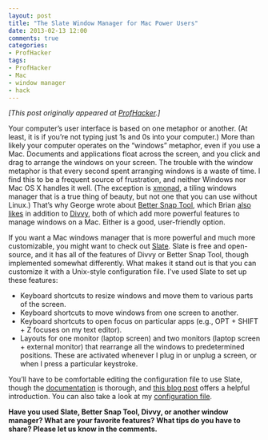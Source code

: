 ```yaml
---
layout: post
title: "The Slate Window Manager for Mac Power Users"
date: 2013-02-13 12:00
comments: true
categories: 
- ProfHacker
tags: 
- ProfHacker
- Mac
- window manager
- hack
---
```


*[This post originally appeared at [ProfHacker][].]*

Your computer’s user interface is based on one metaphor or another. (At
least, it is if you’re not typing just 1s and 0s into your computer.)
More than likely your computer operates on the “windows” metaphor, even
if you use a Mac. Documents and applications float across the screen,
and you click and drag to arrange the windows on your screen. The
trouble with the window metaphor is that every second spent arranging
windows is a waste of time. I find this to be a frequent source of
frustration, and neither Windows nor Mac OS X handles it well. (The
exception is [xmonad][], a tiling windows manager that is a true thing
of beauty, but not one that you can use without Linux.) That’s why
George wrote about [Better Snap Tool][], which Brian [also likes][] in
addition to [Divvy][], both of which add more powerful features to
manage windows on a Mac. Either is a good, user-friendly option.

If you want a Mac windows manager that is more powerful and much more
customizable, you might want to check out [Slate][]. Slate is free and
open-source, and it has all of the features of Divvy or Better Snap
Tool, though implemented somewhat differently. What makes it stand out
is that you can customize it with a Unix-style configuration file. I’ve
used Slate to set up these features:

-   Keyboard shortcuts to resize windows and move them to various parts
    of the screen.
-   Keyboard shortcuts to move windows from one screen to another.
-   Keyboard shortcuts to open focus on particular apps (e.g., OPT +
    SHIFT + Z focuses on my text editor).
-   Layouts for one monitor (laptop screen) and two monitors (laptop
    screen + external monitor) that rearrange all the windows to
    predetermined positions. These are activated whenever I plug in or
    unplug a screen, or when I press a particular keystroke.

You’ll have to be comfortable editing the configuration file to use
Slate, though the [documentation][Slate] is thorough, and [this blog
post][] offers a helpful introduction. You can also take a look at my
[configuration file][].

**Have you used Slate, Better Snap Tool, Divvy, or another window
manager? What are your favorite features? What tips do you have to
share? Please let us know in the comments.**

  [ProfHacker]: http://chronicle.com/blogs/profhacker/the-slate-window-manager-for-mac-power-users/46203
  [xmonad]: http://xmonad.org/
  [Better Snap Tool]: http://chronicle.com/blogs/profhacker/a-tool-to-manage-your-on-screen-windows/33188
  [also likes]: http://chronicle.com/blogs/profhacker/resizing-and-rearranging-your-windows-with-two-keys/39500
  [Divvy]: http://chronicle.com/blogs/profhacker/divide-and-conquer-your-screen-with-divvy/38877
  [Slate]: https://github.com/jigish/slate
  [this blog post]: http://thume.ca/howto/2012/11/19/using-slate/
  [configuration file]: https://gist.github.com/lmullen/4736568
